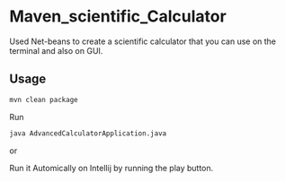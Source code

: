 # Maven_scientific_Calculator
Used Net-beans to create a scientific calculator that you can use on the terminal and also on GUI.

## Usage 

```bash
mvn clean package 
```

Run

```bash
java AdvancedCalculatorApplication.java
```

or 

Run it Automically on Intellij by running the play button.


